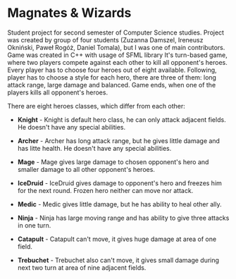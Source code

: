 # Magnates & Wizards

Student project for second semester of Computer Science studies. Project was created by group of four students (Zuzanna Damszel, Ireneusz Okniński, Paweł Rogóż, Daniel Tomala), but I was one of main contributors. Game was created in C++ with usage of SFML library
It's turn-based game, where two players compete against each other to kill all opponent's heroes. Every player has to choose four heroes out of eight available. Following, player has to choose a style for each hero, there are three of them: long attack range, large damage and balanced. Game ends, when one of the players kills all opponent's heroes.

There are eight heroes classes, which differ from each other:
  - **Knight** - Knight is default hero class, he can only attack adjacent fields. He doesn't have any special abilities.

  - **Archer** - Archer has long attack range, but he gives little damage and has litte health. He doesn't have any special abilities.

  - **Mage** - Mage gives large damage to chosen opponent's hero and smaller damage to all other opponent's heroes.

  - **IceDruid** - IceDruid gives damage to opponent's hero and freezes him for the next round. Frozen hero neither can move nor attack.

  - **Medic** - Medic gives little damage, but he has ability to heal other ally.

  - **Ninja** - Ninja has large moving range and has ability to give three attacks in one turn.

  - **Catapult** - Catapult can't move, it gives huge damage at area of one field.

  - **Trebuchet** - Trebuchet also can't move, it gives small damage during next two turn at area of nine adjacent fields.


      
